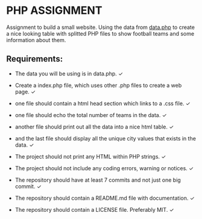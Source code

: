 # PHP ASSIGNMENT

Assignment to build a small website. Using the data from [data.php](https://github.com/vojtechlevi/someTeams/blob/main/data.php) to create a nice looking table with splitted PHP files to show football teams and some information about them.

## Requirements:

- The data you will be using is in data.php. &check;

- Create a index.php file, which uses other .php files to create a web page. &check;

- one file should contain a html head section which links to a .css file. &check;

- one file should echo the total number of teams in the data. &check;

- another file should print out all the data into a nice html table. &check;

- and the last file should display all the unique city values that exists in the data. &check;

- The project should not print any HTML within PHP strings. &check;

- The project should not include any coding errors, warning or notices. &check;

- The repository should have at least 7 commits and not just one big commit. &check;

- The repository should contain a README.md file with documentation. &check;

- The repository should contain a LICENSE file. Preferably MIT. &check;
